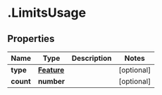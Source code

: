 # .LimitsUsage

## Properties

| Name         | Type          | Description   | Notes         |
| ------------ | ------------- | ------------- | ------------- |
| **type** | [**Feature**](Feature.md) |  | [optional]  |
| **count** | **number** |  | [optional]  |


